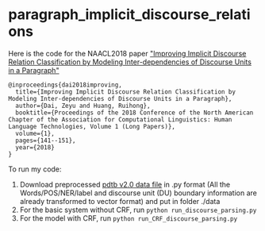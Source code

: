 # paragraph_implicit_discourse_relations
Here is the code for the NAACL2018 paper ["Improving Implicit Discourse Relation Classification by Modeling Inter-dependencies of Discourse Units in a Paragraph"](http://www.aclweb.org/anthology/N18-1013)

```
@inproceedings{dai2018improving,
  title={Improving Implicit Discourse Relation Classification by Modeling Inter-dependencies of Discourse Units in a Paragraph},
  author={Dai, Zeyu and Huang, Ruihong},
  booktitle={Proceedings of the 2018 Conference of the North American Chapter of the Association for Computational Linguistics: Human Language Technologies, Volume 1 (Long Papers)},
  volume={1},
  pages={141--151},
  year={2018}
}
```

To run my code:
1. Download preprocessed [pdtb v2.0 data file](https://drive.google.com/open?id=1ZBLoysAkbu73bt8RttJLYCRjuuMyLKMw) in .py format (All the Words/POS/NER/label and discourse unit (DU) boundary information are already transformed to vector format) and put in folder ./data <br/>
2. For the basic system without CRF, run ```python run_discourse_parsing.py```
3. For the model with CRF, run ```python run_CRF_discourse_parsing.py```

